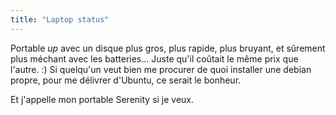 ```yaml
---
title: "Laptop status"
---
```


Portable _up_ avec un disque plus gros, plus rapide, plus bruyant, et sûrement
plus méchant avec les batteries... Juste qu'il coûtait le même prix que
l'autre. :) Si quelqu'un veut bien me procurer de quoi installer une debian
propre, pour me délivrer d'Ubuntu, ce serait le bonheur.

Et j'appelle mon portable Serenity si je veux.

